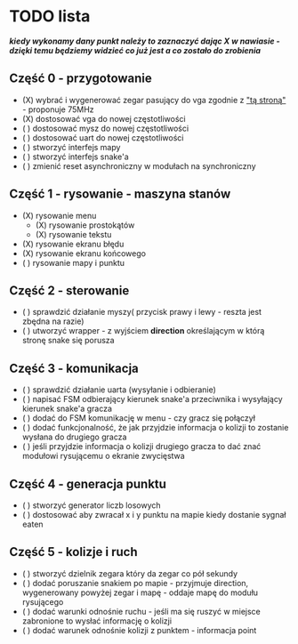 # TODO lista
***kiedy wykonamy dany punkt należy to zaznaczyć dając X w nawiasie - dzięki temu będziemy widzieć co już jest a co zostało do zrobienia***
## Część 0 - przygotowanie
- (X) wybrać i wygenerować zegar pasujący do vga zgodnie z ["tą stroną"](http://martin.hinner.info/vga/timing.html) - proponuje 75MHz
- (X) dostosować vga do nowej częstotliwości
- ( ) dostosować mysz do nowej częstotliwości
- ( ) dostosować uart do nowej częstotliwości
- ( ) stworzyć interfejs mapy
- ( ) stworzyć interfejs snake'a
- ( ) zmienić reset asynchroniczny w modułach na synchroniczny

## Część 1 - rysowanie - maszyna stanów
- (X) rysowanie menu
    - (X) rysowanie prostokątów
    - (X) rysowanie tekstu
- (X) rysowanie ekranu błędu
- (X) rysowanie ekranu końcowego
- ( ) rysowanie mapy i punktu 

## Część 2 - sterowanie
- ( ) sprawdzić działanie myszy( przycisk prawy i lewy - reszta jest zbędna na razie)
- ( ) utworzyć wrapper - z wyjściem **direction** określającym w którą stronę snake się porusza

## Część 3 - komunikacja
- ( ) sprawdzić działanie uarta (wysyłanie i odbieranie)
- ( ) napisać FSM odbierający kierunek snake'a przeciwnika i wysyłający kierunek snake'a gracza
- ( ) dodać do FSM komunikację w menu - czy gracz się połączył
- ( ) dodać funkcjonalność, że jak przyjdzie informacja o kolizji to zostanie wysłana do drugiego gracza
- ( ) jeśli przyjdzie informacja o kolizji drugiego gracza to dać znać modułowi rysującemu o ekranie zwycięstwa

## Część 4 - generacja punktu
- ( ) stworzyć generator liczb losowych
- ( ) dostosować aby zwracał x i y punktu na mapie kiedy dostanie sygnał eaten

## Część 5 - kolizje i ruch
- ( ) stworzyć dzielnik zegara który da zegar co pół sekundy
- ( ) dodać poruszanie snakiem po mapie - przyjmuje direction, wygenerowany powyżej zegar i mapę - oddaje mapę do modułu rysującego
- ( ) dodać warunki odnośnie ruchu - jeśli ma się ruszyć w miejsce zabronione to wysłać informację o kolizji
- ( ) dodać warunek odnośnie kolizji z punktem - informacja point